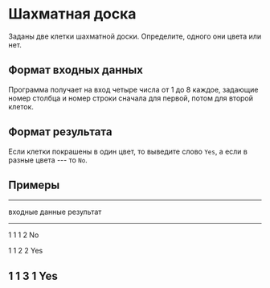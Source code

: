 # Шахматная доска

Заданы две клетки шахматной доски. Определите, одного они цвета или нет.

## Формат входных данных

Программа получает на вход четыре числа от 1 до 8 каждое, задающие номер столбца и
номер строки сначала для первой, потом для второй клеток. 
                                                        
## Формат результата

Если клетки покрашены в один цвет, то выведите слово `Yes`,
а если в разные цвета --- то `No`. 

## Примеры

------------------------------
входные данные  результат
--------------  --------------
1 1 1 2         No

1 1 2 2         Yes

1 1 3 1         Yes
------------------------------
